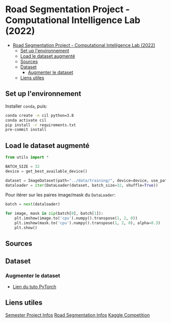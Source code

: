 # Road Segmentation Project - Computational Intelligence Lab (2022)

- [Road Segmentation Project - Computational Intelligence Lab (2022)](#road-segmentation-project---computational-intelligence-lab-2022)
  - [Set up l'environnement](#set-up-lenvironnement)
  - [Load le dataset augmenté](#load-le-dataset-augmenté)
  - [Sources](#sources)
  - [Dataset](#dataset)
    - [Augmenter le dataset](#augmenter-le-dataset)
  - [Liens utiles](#liens-utiles)

## Set up l'environnement

Installer `conda`, puis:

```bash
conda create -n cil python=3.8
conda activate cil
pip install -r requirements.txt
pre-commit install
```

## Load le dataset augmenté

```python
from utils import *

BATCH_SIZE = 32
device = get_best_available_device()

dataset = ImageDataset(path="../data/training/", device=device, use_patches=False)
dataloader = iter(DataLoader(dataset, batch_size=32, shuffle=True))
```

Pour itérer sur les paires image/mask du `DataLoader`:

```python
batch = next(dataloader)

for image, mask in zip(batch[0], batch[1]):
    plt.imshow(image.to('cpu').numpy().transpose(1, 2, 0))
    plt.imshow(mask.to('cpu').numpy().transpose(1, 2, 0), alpha=0.3)
    plt.show()
```

## Sources

## Dataset

### Augmenter le dataset

- [Lien du tuto PyTorch](https://pytorch.org/tutorials/beginner/data_loading_tutorial.html#transforms)

## Liens utiles

[Semester Project Infos](https://docs.google.com/document/d/1kXMPYBRJYzMQNceVUpsaQBSMec8kuaAHiIRGQuG9DQA/edit)
[Road Segmentation Infos](https://docs.google.com/document/d/1MVRFu4oKWgAluY7CRzehFH8Pt-TNSW_9JJ6E9gmraZg/edit#heading=h.go9uiolcl982)
[Kaggle Competition](https://www.kaggle.com/t/32523d9cf29948e089dc4c7a23ecf549)
